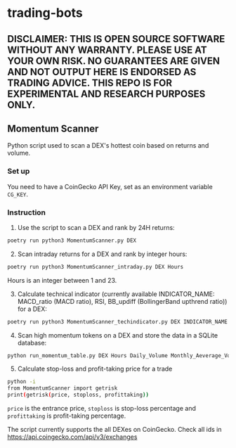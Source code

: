 # trading-bots

## DISCLAIMER: THIS IS OPEN SOURCE SOFTWARE WITHOUT ANY WARRANTY. PLEASE USE AT YOUR OWN RISK. NO GUARANTEES ARE GIVEN AND NOT OUTPUT HERE IS ENDORSED AS TRADING ADVICE. THIS REPO IS FOR EXPERIMENTAL AND RESEARCH PURPOSES ONLY.

## Momentum Scanner
Python script used to scan a DEX's hottest coin based on returns and volume.

### Set up
You need to have a CoinGecko API Key, set as an environment variable `CG_KEY`. 

### Instruction
1. Use the script to scan a DEX and rank by 24H returns:

```bash
poetry run python3 MomentumScanner.py DEX
```
2. Scan intraday returns for a DEX and rank by integer hours:
```bash
poetry run python3 MomentumScanner_intraday.py DEX Hours
```
Hours is an integer between 1 and 23.

3. Calculate technical indicator (currently available INDICATOR_NAME: MACD_ratio (MACD ratio), RSI, BB_updiff (BollingerBand upthrend ratio)) for a DEX:
```bash
poetry run python3 MomentumScanner_techindicator.py DEX INDICATOR_NAME
```

4. Scan high momentum tokens on a DEX and store the data in a SQLite database:
```bash
python run_momentum_table.py DEX Hours Daily_Volume Monthly_Aeverage_Volune Liquidity
```

5. Calculate stop-loss and profit-taking price for a trade
```bash
python -i
from MomentumScanner import getrisk
print(getrisk(price, stoploss, profittaking))
```
`price` is the entrance price, `stoploss` is stop-loss percentage and `profittaking` is profit-taking percentage. 

The script currently supports the all DEXes on CoinGecko. Check all ids in
https://api.coingecko.com/api/v3/exchanges
